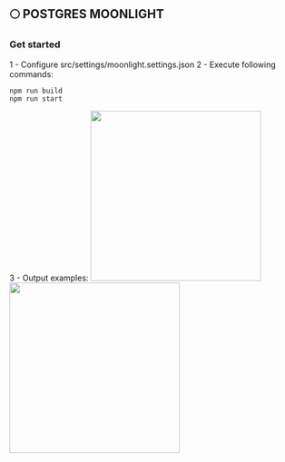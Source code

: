 
## 🌕 POSTGRES MOONLIGHT

### Get started

1 - Configure src/settings/moonlight.settings.json
2 - Execute following commands:
```shell
npm run build
npm run start
```

3 - Output examples:
<img width="300" src="https://i.imgur.com/KcVSUDG.png">
<img width="300" src="https://i.imgur.com/es87ZVq.png">